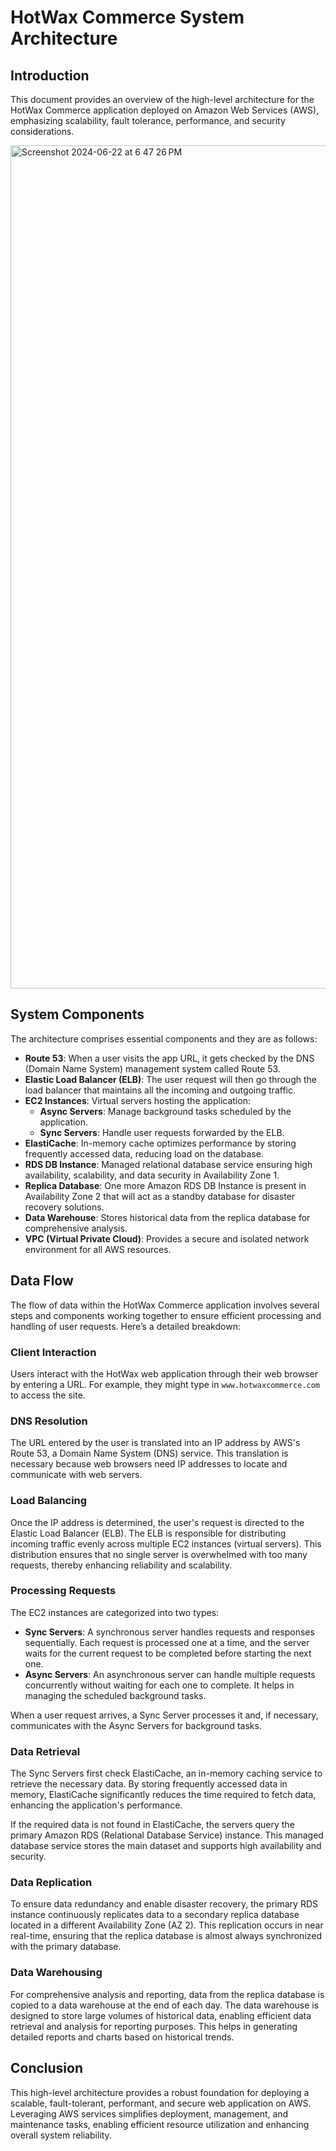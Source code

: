 # HotWax Commerce System Architecture

## Introduction

This document provides an overview of the high-level architecture for the HotWax Commerce application deployed on Amazon Web Services (AWS), emphasizing scalability, fault tolerance, performance, and security considerations.

<img width="1349" alt="Screenshot 2024-06-22 at 6 47 26 PM" src="https://github.com/AjinkyaM1/Ajinkya-OMS-Documentation/assets/158986859/3cadfe91-9d86-4400-8481-2e63f98eac34">

## System Components

The architecture comprises essential components and they are as follows:

- **Route 53**: When a user visits the app URL, it gets checked by the DNS (Domain Name System) management system called Route 53.
- **Elastic Load Balancer (ELB)**: The user request will then go through the load balancer that maintains all the incoming and outgoing traffic.
- **EC2 Instances**: Virtual servers hosting the application:
  - **Async Servers**: Manage background tasks scheduled by the application.
  - **Sync Servers**: Handle user requests forwarded by the ELB.
- **ElastiCache**: In-memory cache optimizes performance by storing frequently accessed data, reducing load on the database.
- **RDS DB Instance**: Managed relational database service ensuring high availability, scalability, and data security in Availability Zone 1.
- **Replica Database**: One more Amazon RDS DB Instance is present in Availability Zone 2 that will act as a standby database for disaster recovery solutions.
- **Data Warehouse**: Stores historical data from the replica database for comprehensive analysis.
- **VPC (Virtual Private Cloud)**: Provides a secure and isolated network environment for all AWS resources.

## Data Flow

The flow of data within the HotWax Commerce application involves several steps and components working together to ensure efficient processing and handling of user requests. Here’s a detailed breakdown:

### Client Interaction

Users interact with the HotWax web application through their web browser by entering a URL. For example, they might type in `www.hotwaxcommerce.com` to access the site.

### DNS Resolution

The URL entered by the user is translated into an IP address by AWS's Route 53, a Domain Name System (DNS) service. This translation is necessary because web browsers need IP addresses to locate and communicate with web servers.

### Load Balancing

Once the IP address is determined, the user's request is directed to the Elastic Load Balancer (ELB). The ELB is responsible for distributing incoming traffic evenly across multiple EC2 instances (virtual servers). This distribution ensures that no single server is overwhelmed with too many requests, thereby enhancing reliability and scalability.

### Processing Requests

The EC2 instances are categorized into two types:

- **Sync Servers**: A synchronous server handles requests and responses sequentially. Each request is processed one at a time, and the server waits for the current request to be completed before starting the next one.
- **Async Servers**: An asynchronous server can handle multiple requests concurrently without waiting for each one to complete. It helps in managing the scheduled background tasks.

When a user request arrives, a Sync Server processes it and, if necessary, communicates with the Async Servers for background tasks.

### Data Retrieval

The Sync Servers first check ElastiCache, an in-memory caching service to retrieve the necessary data. By storing frequently accessed data in memory, ElastiCache significantly reduces the time required to fetch data, enhancing the application's performance.

If the required data is not found in ElastiCache, the servers query the primary Amazon RDS (Relational Database Service) instance. This managed database service stores the main dataset and supports high availability and security.

### Data Replication

To ensure data redundancy and enable disaster recovery, the primary RDS instance continuously replicates data to a secondary replica database located in a different Availability Zone (AZ 2). This replication occurs in near real-time, ensuring that the replica database is almost always synchronized with the primary database.

### Data Warehousing

For comprehensive analysis and reporting, data from the replica database is copied to a data warehouse at the end of each day. The data warehouse is designed to store large volumes of historical data, enabling efficient data retrieval and analysis for reporting purposes. This helps in generating detailed reports and charts based on historical trends.

## Conclusion

This high-level architecture provides a robust foundation for deploying a scalable, fault-tolerant, performant, and secure web application on AWS. Leveraging AWS services simplifies deployment, management, and maintenance tasks, enabling efficient resource utilization and enhancing overall system reliability.

